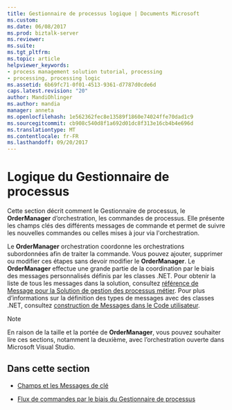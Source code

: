 ```yaml
---
title: Gestionnaire de processus logique | Documents Microsoft
ms.custom: 
ms.date: 06/08/2017
ms.prod: biztalk-server
ms.reviewer: 
ms.suite: 
ms.tgt_pltfrm: 
ms.topic: article
helpviewer_keywords:
- process management solution tutorial, processing
- processing, processing logic
ms.assetid: 6b69fc71-0f01-4513-9361-d7787d0cde6d
caps.latest.revision: "20"
author: MandiOhlinger
ms.author: mandia
manager: anneta
ms.openlocfilehash: 1e562362fec8e13589f1860e74024ffe70dad1c9
ms.sourcegitcommit: cb908c540d8f1a692d01dc8f313e16cb4b4e696d
ms.translationtype: MT
ms.contentlocale: fr-FR
ms.lasthandoff: 09/20/2017
---
```

# <a name="process-manager-logic"></a>Logique du Gestionnaire de processus
Cette section décrit comment le Gestionnaire de processus, le **OrderManager** d’orchestration, les commandes de processus. Elle présente les champs clés des différents messages de commande et permet de suivre les nouvelles commandes ou celles mises à jour via l'orchestration.  
  
 Le **OrderManager** orchestration coordonne les orchestrations subordonnées afin de traiter la commande. Vous pouvez ajouter, supprimer ou modifier ces étapes sans devoir modifier le **OrderManager**. Le **OrderManager** effectue une grande partie de la coordination par le biais des messages personnalisés définis par les classes .NET. Pour obtenir la liste de tous les messages dans la solution, consultez [référence de Message pour la Solution de gestion des processus métier](../core/message-reference-for-the-business-process-management-solution.md). Pour plus d’informations sur la définition des types de messages avec des classes .NET, consultez [construction de Messages dans le Code utilisateur](../core/constructing-messages-in-user-code.md).  
  
> [!NOTE]
>  En raison de la taille et la portée de **OrderManager**, vous pouvez souhaiter lire ces sections, notamment la deuxième, avec l’orchestration ouverte dans Microsoft Visual Studio.  
  
## <a name="in-this-section"></a>Dans cette section  
  
-   [Champs et les Messages de clé](../core/key-messages-and-fields.md)  
  
-   [Flux de commandes par le biais du Gestionnaire de processus](../core/order-flow-through-the-process-manager.md)